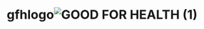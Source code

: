 # gfhlogo![GOOD FOR HEALTH (1)](https://user-images.githubusercontent.com/68967066/158448451-92c4d4cb-39fa-4bed-af0f-d0dcca9a21b6.png)

